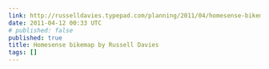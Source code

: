 ```yaml
---
link: http://russelldavies.typepad.com/planning/2011/04/homesense-bikemap.html
date: 2011-04-12 00:33 UTC
# published: false
published: true
title: Homesense bikemap by Russell Davies
tags: []
---
```



